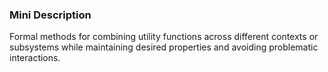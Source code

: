 ### Mini Description

Formal methods for combining utility functions across different contexts or subsystems while maintaining desired properties and avoiding problematic interactions.
